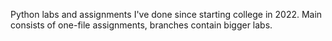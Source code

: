 Python labs and assignments I've done since starting college in 2022.
Main consists of one-file assignments, branches contain bigger labs.
